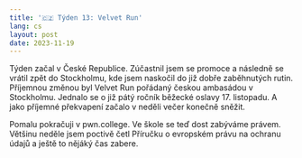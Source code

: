```yaml
---
title: '🇨🇿 Týden 13: Velvet Run'
lang: cs
layout: post
date: 2023-11-19
---
```


Týden začal v České Republice. Zúčastnil jsem se promoce a následně se vrátil zpět do Stockholmu, kde jsem naskočil do již dobře zaběhnutých rutin. Příjemnou změnou byl Velvet Run pořádaný českou ambasádou v Stockholmu. Jednalo se o již pátý ročník běžecké oslavy 17. listopadu. A jako příjemné překvapení začalo v neděli večer konečně sněžit. 

Pomalu pokračuji v pwn.college. Ve škole se teď dost zabýváme právem. Většinu neděle jsem poctivě četl Příručku o evropském právu na ochranu údajů a ještě to nějáký čas zabere.